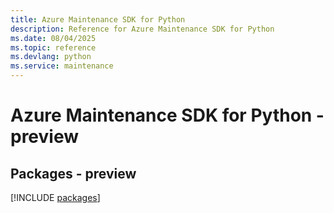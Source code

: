 ```yaml
---
title: Azure Maintenance SDK for Python
description: Reference for Azure Maintenance SDK for Python
ms.date: 08/04/2025
ms.topic: reference
ms.devlang: python
ms.service: maintenance
---
```

# Azure Maintenance SDK for Python - preview
## Packages - preview
[!INCLUDE [packages](maintenance-index.md)]